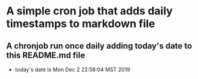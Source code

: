 A simple cron job that adds daily timestamps to markdown file
============================================================
## A chronjob run once daily adding today's date to this README.md file
* today's date is Mon Dec  2 22:58:04 MST 2019
